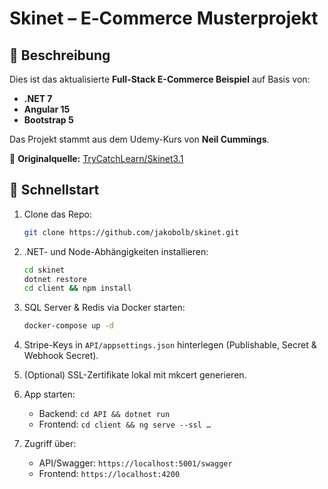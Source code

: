 # Skinet – E‑Commerce Musterprojekt

## 📌 Beschreibung

Dies ist das aktualisierte **Full-Stack E-Commerce Beispiel** auf Basis von:

- **.NET 7**
- **Angular 15**
- **Bootstrap 5**

Das Projekt stammt aus dem Udemy-Kurs von **Neil Cummings**.

🔗 **Originalquelle:** [TryCatchLearn/Skinet3.1](https://github.com/TryCatchLearn/Skinet3.1)

## 🚀 Schnellstart

1. Clone das Repo:

   ```bash
   git clone https://github.com/jakobolb/skinet.git
   ```
2. .NET- und Node-Abhängigkeiten installieren:

   ```bash
   cd skinet
   dotnet restore
   cd client && npm install
   ```
3. SQL Server & Redis via Docker starten:

   ```bash
   docker-compose up -d
   ```
4. Stripe-Keys in `API/appsettings.json` hinterlegen (Publishable, Secret & Webhook Secret).
5. (Optional) SSL-Zertifikate lokal mit mkcert generieren.
6. App starten:

   * Backend: `cd API && dotnet run`
   * Frontend: `cd client && ng serve --ssl …`
7. Zugriff über:

   * API/Swagger: `https://localhost:5001/swagger`
   * Frontend: `https://localhost:4200`


[1]: https://github.com/TryCatchLearn/skinet?utm_source=chatgpt.com "TryCatchLearn/skinet - GitHub"
[2]: https://www.facebook.com/groups/netcorevn/posts/4071204163112775/?utm_source=chatgpt.com "Cho em xin cách hiểu của anh chị về UnitOfWork, DBcontext đi ạ ..."
[3]: https://github.com/TryCatchLearn/skinet-2024?utm_source=chatgpt.com "TryCatchLearn/skinet-2024 - GitHub"
[4]: https://www.trycatchlearn.com/tutorials/skinet-setup-tutorial?utm_source=chatgpt.com "Skinet setup tutorial - TryCatchLearn"
